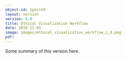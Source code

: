 ```yaml
---
object-id: 1point0
layout: version
version: 1.0
title: Ethical Visualization Workflow
date: 2018-12-01
image: images/ethical_visualization_workflow_1_0.png
pdf:
---
```


Some summary of this version here.
